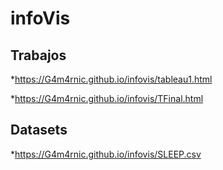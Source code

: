 # infoVis


## Trabajos

*https://G4m4rnic.github.io/infovis/tableau1.html

*https://G4m4rnic.github.io/infovis/TFinal.html

## Datasets

*https://G4m4rnic.github.io/infovis/SLEEP.csv
